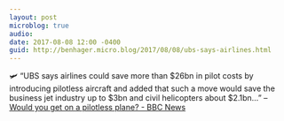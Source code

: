 ```yaml
---
layout: post
microblog: true
audio: 
date: 2017-08-08 12:00 -0400
guid: http://benhager.micro.blog/2017/08/08/ubs-says-airlines.html
---
```

🛩 “UBS says airlines could save more than $26bn in pilot costs by introducing pilotless aircraft and added that such a move would save the business jet industry up to $3bn and civil helicopters about $2.1bn…” – [Would you get on a pilotless plane? - BBC News](http://www.bbc.com/news/business-40860911)
